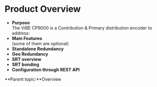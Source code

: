 # Product Overview

* **Purpose**\
  The ViBE CP9000 is a Contribution & Primary distribution encoder to address:
* **Main Features**\
  (some of them are optional)
* **Standalone Redundancy**
* **Geo Redundancy**
* **SRT overview**
* **SRT bonding**
* **Configuration through REST API**

**Parent topic:**Overview
